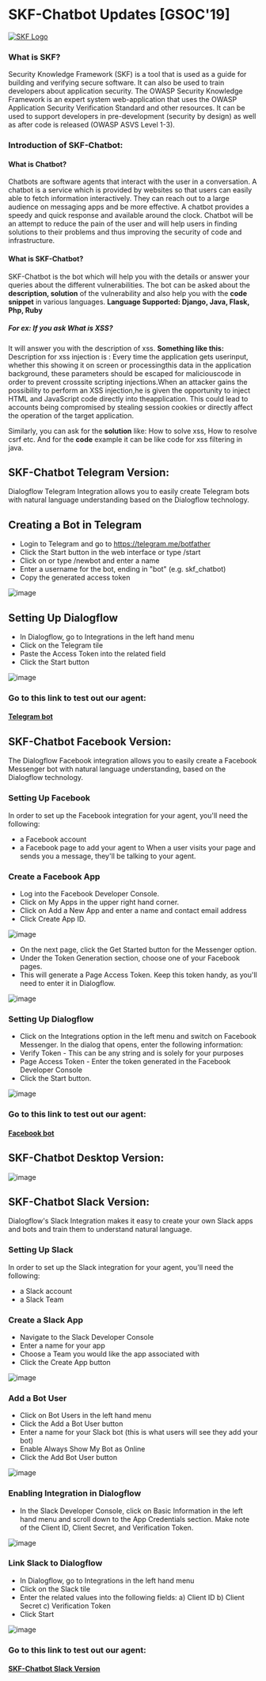 # SKF-Chatbot Updates [GSOC'19]

[![SKF Logo](https://www.securityknowledgeframework.org/img/banner-wiki-owasp.jpg)](https://www.securityknowledgeframework.org/)

### What is SKF?
Security Knowledge Framework (SKF) is a tool that is used as a guide for building and verifying secure software. It can also be used to train developers about application security. The OWASP Security Knowledge Framework is an expert system web-application that uses the OWASP Application Security Verification Standard and other resources. It can be used to support developers in pre-development (security by design) as well as after code is released (OWASP ASVS Level 1-3).

### Introduction of SKF-Chatbot:

#### What is Chatbot?
Chatbots are software agents that interact with the user in a conversation. A chatbot is a service which is provided by websites so that users can easily able to fetch information interactively. They can reach out to a large audience on messaging apps and be more effective. A chatbot provides a speedy and quick response and available around the clock. Chatbot will be an attempt to reduce the pain of the user and will help users in finding solutions to their problems and thus improving the security of code and infrastructure.

#### What is SKF-Chatbot?
SKF-Chatbot is the bot which will help you with the details or answer your queries about the different vulnerabilities. The bot can be asked about the **description, solution** of the vulnerability and also help you with the **code snippet** in various languages.
**Language Supported: Django, Java, Flask, Php, Ruby**

##### For ex: If you ask What is XSS?
It will answer you with the description of xss.
**Something like this:** Description for xss injection is : Every time the application gets userinput, whether this showing it on screen or processingthis data in the application background, these parameters should be escaped for maliciouscode in order to prevent crosssite scripting injections.When an attacker gains the possibility to perform an XSS injection,he is given the opportunity to inject HTML and JavaScript code directly into theapplication. This could lead to accounts being compromised by stealing session cookies or directly affect the operation of the target application. 

Similarly, you can ask for the **solution** like: How to solve xss, How to resolve csrf etc. And for the **code** example it can be like code for xss filtering in java. 

## SKF-Chatbot Telegram Version:
Dialogflow Telegram Integration allows you to easily create Telegram bots with natural language understanding based on the Dialogflow technology.
## Creating a Bot in Telegram
-	Login to Telegram and go to https://telegram.me/botfather
-	Click the Start button in the web interface or type /start
-	Click on or type /newbot and enter a name
-	Enter a username for the bot, ending in "bot" (e.g. skf_chatbot)
-	Copy the generated access token

![image](screenshots/h1.png)
 
## Setting Up Dialogflow
-	In Dialogflow, go to Integrations in the left hand menu
-	Click on the Telegram tile
-	Paste the Access Token into the related field
-	Click the Start button

![image](screenshots/h2.png)

 
### Go to this link to test out our agent:

#### [Telegram bot](https://web.telegram.org/#/im?p=@skf_chatbot)

## SKF-Chatbot Facebook Version:

The Dialogflow Facebook integration allows you to easily create a Facebook Messenger bot with natural language understanding, based on the Dialogflow technology.

### Setting Up Facebook

In order to set up the Facebook integration for your agent, you'll need the following:
-	a Facebook account
-	a Facebook page to add your agent to When a user visits your page and sends you a message, they'll be talking to your agent.

### Create a Facebook App
-	Log into the Facebook Developer Console.
-	Click on My Apps in the upper right hand corner.
-	Click on Add a New App and enter a name and contact email address
-	Click Create App ID.

![image](screenshots/h6.png)

 
-	On the next page, click the Get Started button for the Messenger option.
-	Under the Token Generation section, choose one of your Facebook pages.
-	This will generate a Page Access Token. Keep this token handy, as you'll need to enter it in Dialogflow.

![image](screenshots/h4.png)

### Setting Up Dialogflow
-	Click on the Integrations option in the left menu and switch on Facebook Messenger. In the dialog that opens, enter the following information:
-	Verify Token - This can be any string and is solely for your purposes
-	Page Access Token - Enter the token generated in the Facebook Developer Console
-	Click the Start button.

![image](screenshots/h5.png)

 
### Go to this link to test out our agent:
#### [Facebook bot](https://www.facebook.com/SKF-Chatbot-869613130068384/?view_public_for=869613130068384)
 
## SKF-Chatbot Desktop Version:

![image](screenshots/Screenshot_6.png)

 
## SKF-Chatbot Slack Version:

Dialogflow's Slack Integration makes it easy to create your own Slack apps and bots and train them to understand natural language.

### Setting Up Slack

In order to set up the Slack integration for your agent, you'll need the following:
-	a Slack account
-	a Slack Team


### Create a Slack App

-	Navigate to the Slack Developer Console
-	Enter a name for your app
-	Choose a Team you would like the app associated with
-	Click the Create App button
 
![image](screenshots/slack_1.png)
 
### Add a Bot User
-	Click on Bot Users in the left hand menu
-	Click the Add a Bot User button
-	Enter a name for your Slack bot (this is what users will see they add your bot)
-	Enable Always Show My Bot as Online
-	Click the Add Bot User button

![image](screenshots/slack_2.png)


### Enabling Integration in Dialogflow
-	In the Slack Developer Console, click on Basic Information in the left hand menu and scroll down to the App Credentials section. Make note of the Client ID, Client Secret, and Verification Token.

![image](screenshots/h8.png)

### Link Slack to Dialogflow
-	In Dialogflow, go to Integrations in the left hand menu
-	Click on the Slack tile
-	Enter the related values into the following fields: a) Client ID b) Client Secret c) Verification Token
-	Click Start

![image](screenshots/h7.png)

### Go to this link to test out our agent:
#### [SKF-Chatbot Slack Version](https://join.slack.com/t/skf-chatbot/shared_invite/enQtNzE3NjgxODI0NTE2LTgyZGI3NzJjM2MyZDNmOWU3ZjRkNzk3NzRmN2FiMjI1NjBmM2RkYWQxNDMwMmEyYzU5Mzc2ZmE1ODRhMjI5YjQ)

